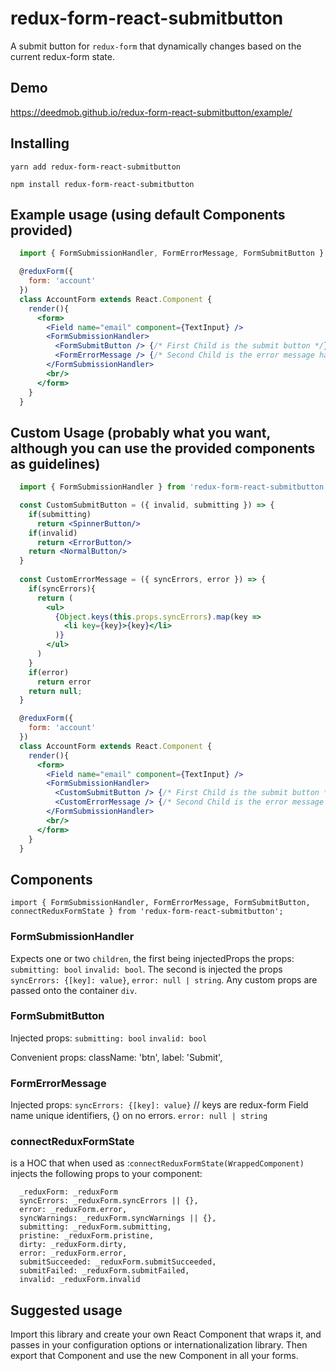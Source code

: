 # redux-form-react-submitbutton

A submit button for `redux-form` that dynamically changes based on the current redux-form state.

## Demo

https://deedmob.github.io/redux-form-react-submitbutton/example/

## Installing

`yarn add redux-form-react-submitbutton`

`npm install redux-form-react-submitbutton`

## Example usage (using default Components provided)

```jsx
  import { FormSubmissionHandler, FormErrorMessage, FormSubmitButton } from 'redux-form-react-submitbutton';

  @reduxForm({
    form: 'account'
  })
  class AccountForm extends React.Component {
    render(){
      <form>
        <Field name="email" component={TextInput} />
        <FormSubmissionHandler>
          <FormSubmitButton /> {/* First Child is the submit button */}
          <FormErrorMessage /> {/* Second Child is the error message handler, optional */}
        </FormSubmissionHandler>
        <br/>
      </form>
    }
  }
```

## Custom Usage (probably what you want, although you can use the provided components as guidelines)

```jsx
  import { FormSubmissionHandler } from 'redux-form-react-submitbutton';

  const CustomSubmitButton = ({ invalid, submitting }) => {
    if(submitting)
      return <SpinnerButton/>
    if(invalid)
      return <ErrorButton/>
    return <NormalButton/>
  }
  
  const CustomErrorMessage = ({ syncErrors, error }) => {
    if(syncErrors){
      return (
        <ul>
          {Object.keys(this.props.syncErrors).map(key =>
            <li key={key}>{key}</li>
          )}
        </ul>
      )
    }
    if(error)
      return error
    return null;
  }

  @reduxForm({
    form: 'account'
  })
  class AccountForm extends React.Component {
    render(){
      <form>
        <Field name="email" component={TextInput} />
        <FormSubmissionHandler>
          <CustomSubmitButton /> {/* First Child is the submit button */}
          <CustomErrorMessage /> {/* Second Child is the error message handler, optional */}
        </FormSubmissionHandler>
        <br/>
      </form>
    }
  }
```


## Components

`import { FormSubmissionHandler, FormErrorMessage, FormSubmitButton, connectReduxFormState } from 'redux-form-react-submitbutton';`

### FormSubmissionHandler

Expects one or two `children`, the first being injectedProps the props: `submitting: bool`
`invalid: bool`. The second is injected the props `syncErrors: {[key]: value}`,
`error: null | string`. Any custom props are passed onto the container `div`.

### FormSubmitButton

Injected props:
`submitting: bool`
`invalid: bool`

Convenient props:
className: 'btn',
label: 'Submit',

### FormErrorMessage

Injected props:
`syncErrors: {[key]: value}` // keys are redux-form Field name unique identifiers, {} on no errors.
`error: null | string`

### connectReduxFormState

is a HOC that when used as :`connectReduxFormState(WrappedComponent)`
injects the following props to your component:
```
  _reduxForm: _reduxForm
  syncErrors: _reduxForm.syncErrors || {},
  error: _reduxForm.error,
  syncWarnings: _reduxForm.syncWarnings || {},
  submitting: _reduxForm.submitting,
  pristine: _reduxForm.pristine,
  dirty: _reduxForm.dirty,
  error: _reduxForm.error,
  submitSucceeded: _reduxForm.submitSucceeded,
  submitFailed: _reduxForm.submitFailed,
  invalid: _reduxForm.invalid
```

## Suggested usage

Import this library and create your own React Component that wraps it, and passes in your configuration options or internationalization library. Then export that Component and use the new Component in all your forms.
